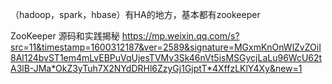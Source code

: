 （hadoop，spark，hbase）有HA的地方，基本都有zookeeper     

ZooKeeper 源码和实践揭秘
https://mp.weixin.qq.com/s?src=11&timestamp=1600312187&ver=2589&signature=MGxmKnOnWlZvZOiI8Al124bvST1em4mLvEBPuVqUjesTVMv3Sk46nVt5isMSGycjLaLu96WcU62tA3lB-JMa*OkZ3yTuh7X2NYdDRHl6ZzyGj1GjptT*4XffzLKlY4Xy&new=1   
